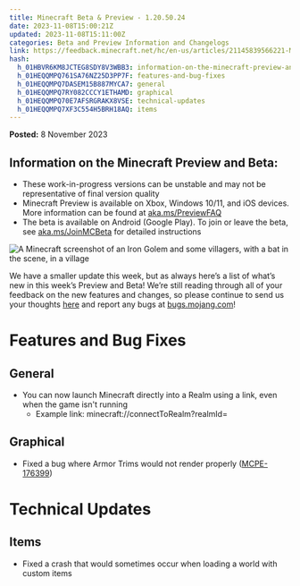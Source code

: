 ```yaml
---
title: Minecraft Beta & Preview - 1.20.50.24
date: 2023-11-08T15:00:21Z
updated: 2023-11-08T15:11:00Z
categories: Beta and Preview Information and Changelogs
link: https://feedback.minecraft.net/hc/en-us/articles/21145839566221-Minecraft-Beta-Preview-1-20-50-24
hash:
  h_01HBVR6KM8JCTEG8SDY8V3WBB3: information-on-the-minecraft-preview-and-beta
  h_01HEQQMPQ761SA76NZ25D3PP7F: features-and-bug-fixes
  h_01HEQQMPQ7DASEM15B887MYCA7: general
  h_01HEQQMPQ7RY082CCCY1ETHAMD: graphical
  h_01HEQQMPQ70E7AFSRGRAKX8VSE: technical-updates
  h_01HEQQMPQ7XF3C554H5BRH18AQ: items
---
```


**Posted:** 8 November 2023

## **Information on the Minecraft Preview and Beta:**

- These work-in-progress versions can be unstable and may not be representative of final version quality
- Minecraft Preview is available on Xbox, Windows 10/11, and iOS devices. More information can be found at [aka.ms/PreviewFAQ](https://aka.ms/PreviewFAQ)
- The beta is available on Android (Google Play). To join or leave the beta, see [aka.ms/JoinMCBeta](https://aka.ms/JoinMCBeta) for detailed instructions

![A Minecraft screenshot of an Iron Golem and some villagers, with a bat in the scene, in a village](https://feedback.minecraft.net/hc/article_attachments/21145867298189)

We have a smaller update this week, but as always here’s a list of what’s new in this week’s Preview and Beta! We’re still reading through all of your feedback on the new features and changes, so please continue to send us your thoughts [here](https://aka.ms/Minecraft121Feedback) and report any bugs at [bugs.mojang.com](https://bugs.mojang.com/)!

# Features and Bug Fixes

## General

- You can now launch Minecraft directly into a Realm using a link, even when the game isn't running
  - Example link: minecraft://connectToRealm?realmId=<Id number>

## Graphical

- Fixed a bug where Armor Trims would not render properly ([MCPE-176399](https://bugs.mojang.com/browse/MCPE-176399 "https://bugs.mojang.com/browse/MCPE-176399"))

# Technical Updates

## Items

- Fixed a crash that would sometimes occur when loading a world with custom items
